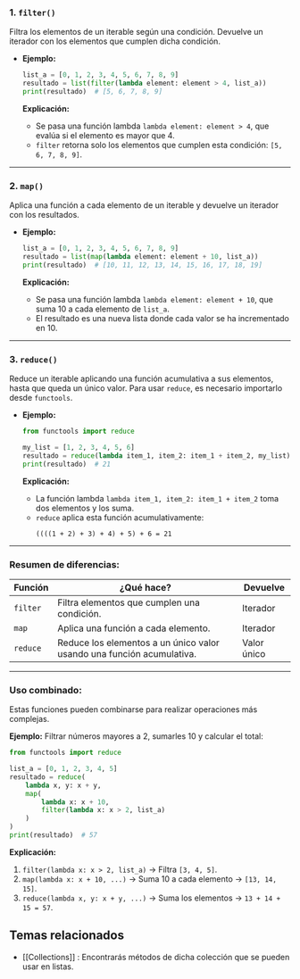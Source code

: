 ### **1. `filter()`**
Filtra los elementos de un iterable según una condición. Devuelve un iterador con los elementos que cumplen dicha condición.

- **Ejemplo:**
   ```python
   list_a = [0, 1, 2, 3, 4, 5, 6, 7, 8, 9]
   resultado = list(filter(lambda element: element > 4, list_a))
   print(resultado)  # [5, 6, 7, 8, 9]
   ```

   **Explicación:**
   - Se pasa una función lambda `lambda element: element > 4`, que evalúa si el elemento es mayor que 4.
   - `filter` retorna solo los elementos que cumplen esta condición: `[5, 6, 7, 8, 9]`.

---

### **2. `map()`**
Aplica una función a cada elemento de un iterable y devuelve un iterador con los resultados.

- **Ejemplo:**
   ```python
   list_a = [0, 1, 2, 3, 4, 5, 6, 7, 8, 9]
   resultado = list(map(lambda element: element + 10, list_a))
   print(resultado)  # [10, 11, 12, 13, 14, 15, 16, 17, 18, 19]
   ```

   **Explicación:**
   - Se pasa una función lambda `lambda element: element + 10`, que suma 10 a cada elemento de `list_a`.
   - El resultado es una nueva lista donde cada valor se ha incrementado en 10.

---

### **3. `reduce()`**
Reduce un iterable aplicando una función acumulativa a sus elementos, hasta que queda un único valor. Para usar `reduce`, es necesario importarlo desde `functools`.

- **Ejemplo:**
   ```python
   from functools import reduce

   my_list = [1, 2, 3, 4, 5, 6]
   resultado = reduce(lambda item_1, item_2: item_1 + item_2, my_list)
   print(resultado)  # 21
   ```

   **Explicación:**
   - La función lambda `lambda item_1, item_2: item_1 + item_2` toma dos elementos y los suma.
   - `reduce` aplica esta función acumulativamente:  
     ```
     ((((1 + 2) + 3) + 4) + 5) + 6 = 21
     ```

---

### **Resumen de diferencias:**
| Función   | ¿Qué hace?                                           | Devuelve       |
|-----------|------------------------------------------------------|----------------|
| `filter`  | Filtra elementos que cumplen una condición.          | Iterador       |
| `map`     | Aplica una función a cada elemento.                  | Iterador       |
| `reduce`  | Reduce los elementos a un único valor usando una función acumulativa. | Valor único |

---

### **Uso combinado:**
Estas funciones pueden combinarse para realizar operaciones más complejas.

**Ejemplo:**
Filtrar números mayores a 2, sumarles 10 y calcular el total:
```python
from functools import reduce

list_a = [0, 1, 2, 3, 4, 5]
resultado = reduce(
    lambda x, y: x + y,
    map(
        lambda x: x + 10,
        filter(lambda x: x > 2, list_a)
    )
)
print(resultado)  # 57
```

**Explicación:**
1. `filter(lambda x: x > 2, list_a)` → Filtra `[3, 4, 5]`.
2. `map(lambda x: x + 10, ...)` → Suma 10 a cada elemento → `[13, 14, 15]`.
3. `reduce(lambda x, y: x + y, ...)` → Suma los elementos → `13 + 14 + 15 = 57`.

## Temas relacionados

- [[Collections]] : Encontrarás métodos de dicha colección que se pueden usar en listas.
